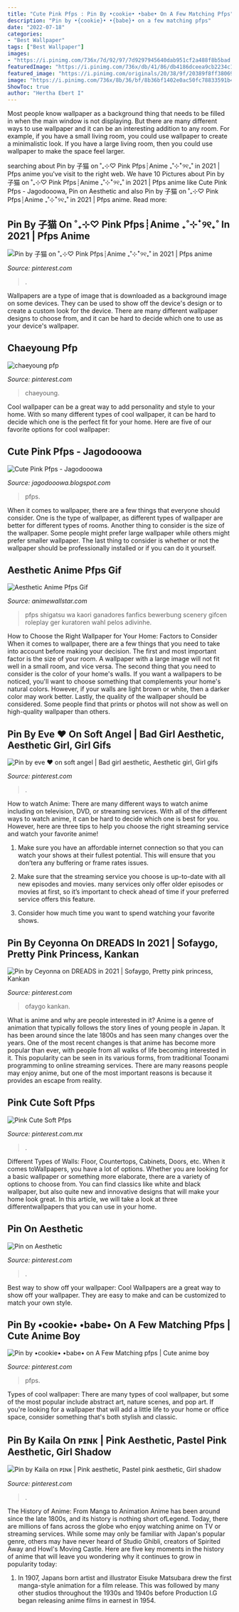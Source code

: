 ```yaml
---
title: "Cute Pink Pfps : Pin By •cookie• •babe• On A Few Matching Pfps"
description: "Pin by •{cookie}• •{babe}• on a few matching pfps"
date: "2022-07-18"
categories:
- "Best Wallpaper"
tags: ["Best Wallpaper"]
images:
- "https://i.pinimg.com/736x/7d/92/97/7d9297945640dab951cf2a488f8b5bad.jpg"
featuredImage: "https://i.pinimg.com/736x/db/41/86/db4186dceea9cb2234c123c745305abf.jpg"
featured_image: "https://i.pinimg.com/originals/20/38/9f/20389f8ff38069087ac735b12a987de5.gif"
image: "https://i.pinimg.com/736x/8b/36/bf/8b36bf1402e0ac50fc78833591b4192b.jpg"
ShowToc: true
author: "Hertha Ebert I"
---
```



Most people know wallpaper as a background thing that needs to be filled in when the main window is not displaying. But there are many different ways to use wallpaper and it can be an interesting addition to any room. For example, if you have a small living room, you could use wallpaper to create a minimalistic look. If you have a large living room, then you could use wallpaper to make the space feel larger.

	

		
searching about Pin by 子猫 on ˚₊⊹♡ Pink Pfps┊Anime ₊˚⊹ꜜ୨୧₊˚ in 2021 | Pfps anime you've visit to the right web. We have 10 Pictures about Pin by 子猫 on ˚₊⊹♡ Pink Pfps┊Anime ₊˚⊹ꜜ୨୧₊˚ in 2021 | Pfps anime like Cute Pink Pfps - Jagodooowa, Pin on Aesthetic and also Pin by 子猫 on ˚₊⊹♡ Pink Pfps┊Anime ₊˚⊹ꜜ୨୧₊˚ in 2021 | Pfps anime. Read more:
		
    
## Pin By 子猫 On ˚₊⊹♡ Pink Pfps┊Anime ₊˚⊹ꜜ୨୧₊˚ In 2021 | Pfps Anime

<img loading=lazy src="https://i.pinimg.com/736x/be/03/57/be03578745b09f9eec145e0b66749af1.jpg" onerror="this.onerror=null;this.src='https://tse1.mm.bing.net/th?id=OIP.EP0HK2jZeqEV-5Q7Z72MoQAAAA&amp;pid=15.1';" alt="Pin by 子猫 on ˚₊⊹♡ Pink Pfps┊Anime ₊˚⊹ꜜ୨୧₊˚ in 2021 | Pfps anime">

_Source: pinterest.com_

>. 

	

Wallpapers are a type of image that is downloaded as a background image on some devices. They can be used to show off the device's design or to create a custom look for the device. There are many different wallpaper designs to choose from, and it can be hard to decide which one to use as your device's wallpaper.

    
## Chaeyoung Pfp

<img loading=lazy src="https://i.pinimg.com/736x/01/a7/ed/01a7edfe48e199e0a34be1a831f74b62.jpg" onerror="this.onerror=null;this.src='https://tse4.mm.bing.net/th?id=OIP.efhozrVIx4SSNUrci2UnzgHaHv&amp;pid=15.1';" alt="chaeyoung pfp">

_Source: pinterest.com_

>chaeyoung. 

	

Cool wallpaper can be a great way to add personality and style to your home. With so many different types of cool wallpaper, it can be hard to decide which one is the perfect fit for your home. Here are five of our favorite options for cool wallpaper: 

    
## Cute Pink Pfps - Jagodooowa

<img loading=lazy src="https://i.pinimg.com/736x/64/22/ba/6422ba1af7a4ceaf91b283b132bffdf1.jpg" onerror="this.onerror=null;this.src='https://tse2.mm.bing.net/th?id=OIP._xnZIljjXCPVz3Q1VBU7ggHaHa&amp;pid=15.1';" alt="Cute Pink Pfps - Jagodooowa">

_Source: jagodooowa.blogspot.com_

>pfps. 

	

When it comes to wallpaper, there are a few things that everyone should consider. One is the type of wallpaper, as different types of wallpaper are better for different types of rooms. Another thing to consider is the size of the wallpaper. Some people might prefer large wallpaper while others might prefer smaller wallpaper. The last thing to consider is whether or not the wallpaper should be professionally installed or if you can do it yourself.

    
## Aesthetic Anime Pfps Gif

<img loading=lazy src="https://i.pinimg.com/originals/20/38/9f/20389f8ff38069087ac735b12a987de5.gif" onerror="this.onerror=null;this.src='https://tse3.mm.bing.net/th?id=OIP.p3YDRktaKBNCCR34AzZRLAHaEK&amp;pid=15.1';" alt="Aesthetic Anime Pfps Gif">

_Source: animewallstar.com_

>pfps shigatsu wa kaori ganadores fanfics bewerbung scenery gifcen roleplay ger kuratoren wahl pelos adivinhe. 

	

How to Choose the Right Wallpaper for Your Home: Factors to Consider
When it comes to wallpaper, there are a few things that you need to take into account before making your decision. The first and most important factor is the size of your room. A wallpaper with a large image will not fit well in a small room, and vice versa. 
The second thing that you need to consider is the color of your home's walls. If you want a wallpapers to be noticed, you'll want to choose something that complements your home's natural colors. However, if your walls are light brown or white, then a darker color may work better. 
Lastly, the quality of the wallpaper should be considered. Some people find that prints or photos will not show as well on high-quality wallpaper than others.

    
## Pin By Eve ♥ On Soft Angel | Bad Girl Aesthetic, Aesthetic Girl, Girl Gifs

<img loading=lazy src="https://i.pinimg.com/736x/00/ee/b7/00eeb7abf45375f6fdc22d25198eee8f.jpg" onerror="this.onerror=null;this.src='https://tse3.mm.bing.net/th?id=OIP.wrTMvf99R1jTEifvVDplQgAAAA&amp;pid=15.1';" alt="Pin by eve ♥ on soft angel | Bad girl aesthetic, Aesthetic girl, Girl gifs">

_Source: pinterest.com_

>. 

	

How to watch Anime: There are many different ways to watch anime including on television, DVD, or streaming services.
With all of the different ways to watch anime, it can be hard to decide which one is best for you. However, here are three tips to help you choose the right streaming service and watch your favorite anime!
1. Make sure you have an affordable internet connection so that you can watch your shows at their fullest potential. This will ensure that you don’tera any buffering or frame rates issues.

2. Make sure that the streaming service you choose is up-to-date with all new episodes and movies. many services only offer older episodes or movies at first, so it’s important to check ahead of time if your preferred service offers this feature.

3. Consider how much time you want to spend watching your favorite shows.

    
## Pin By Ceyonna On DREADS In 2021 | Sofaygo, Pretty Pink Princess, Kankan

<img loading=lazy src="https://i.pinimg.com/736x/a4/67/71/a46771cce51f7d3d96edaa02ad09c589.jpg" onerror="this.onerror=null;this.src='https://tse1.mm.bing.net/th?id=OIP.W72lsCZPvG3u9s3IulZz_QHaQA&amp;pid=15.1';" alt="Pin by Ceyonna on DREADS in 2021 | Sofaygo, Pretty pink princess, Kankan">

_Source: pinterest.com_

>ofaygo kankan. 

	

What is anime and why are people interested in it?
Anime is a genre of animation that typically follows the story lines of young people in Japan. It has been around since the late 1800s and has seen many changes over the years. One of the most recent changes is that anime has become more popular than ever, with people from all walks of life becoming interested in it. This popularity can be seen in its various forms, from traditional Toonami programming to online streaming services. There are many reasons people may enjoy anime, but one of the most important reasons is because it provides an escape from reality.

    
## Pink Cute Soft Pfps

<img loading=lazy src="https://i.pinimg.com/200x150/fc/ea/87/fcea87fb08dc9f99225602f30bc86c68.jpg" onerror="this.onerror=null;this.src='https://tse1.mm.bing.net/th?id=OIP.gZpzCAEv6A60u9OqjBmG3AAAAA&amp;pid=15.1';" alt="Pink Cute Soft Pfps">

_Source: pinterest.com.mx_

>. 

	

Different Types of Walls: Floor, Countertops, Cabinets, Doors, etc.
When it comes toWallpapers, you have a lot of options. Whether you are looking for a basic wallpaper or something more elaborate, there are a variety of options to choose from. You can find classics like white and black wallpaper, but also quite new and innovative designs that will make your home look great. In this article, we will take a look at three differentwallpapers that you can use in your home.

    
## Pin On Aesthetic

<img loading=lazy src="https://i.pinimg.com/736x/db/41/86/db4186dceea9cb2234c123c745305abf.jpg" onerror="this.onerror=null;this.src='https://tse1.mm.bing.net/th?id=OIP.IjUCEKEtUD8G-G7_tAbAkwHaHa&amp;pid=15.1';" alt="Pin on Aesthetic">

_Source: pinterest.com_

>. 

	

Best way to show off your wallpaper:
Cool Wallpapers are a great way to show off your wallpaper. They are easy to make and can be customized to match your own style.

    
## Pin By •cookie• •babe• On A Few Matching Pfps | Cute Anime Boy

<img loading=lazy src="https://i.pinimg.com/736x/8b/36/bf/8b36bf1402e0ac50fc78833591b4192b.jpg" onerror="this.onerror=null;this.src='https://tse1.mm.bing.net/th?id=OIP.DfFPdYXkfbXXxbSCEN1W3wHaHW&amp;pid=15.1';" alt="Pin by •cookie• •babe• on A Few Matching pfps | Cute anime boy">

_Source: pinterest.com_

>pfps. 

	

Types of cool wallpaper:
There are many types of cool wallpaper, but some of the most popular include abstract art, nature scenes, and pop art. If you're looking for a wallpaper that will add a little life to your home or office space, consider something that's both stylish and classic.

    
## Pin By Kaila On ᴘɪɴᴋ | Pink Aesthetic, Pastel Pink Aesthetic, Girl Shadow

<img loading=lazy src="https://i.pinimg.com/736x/7d/92/97/7d9297945640dab951cf2a488f8b5bad.jpg" onerror="this.onerror=null;this.src='https://tse3.mm.bing.net/th?id=OIP.ZcM3FxCof_RrmmyxqsDIoAHaHa&amp;pid=15.1';" alt="Pin by Kaila on ᴘɪɴᴋ | Pink aesthetic, Pastel pink aesthetic, Girl shadow">

_Source: pinterest.com_

>. 

	

The History of Anime: From Manga to Animation
Anime has been around since the late 1800s, and its history is nothing short ofLegend. Today, there are millions of fans across the globe who enjoy watching anime on TV or streaming services. While some may only be familiar with Japan's popular genre, others may have never heard of Studio Ghibli, creators of Spirited Away and Howl's Moving Castle. Here are five key moments in the history of anime that will leave you wondering why it continues to grow in popularity today:
1) In 1907, Japans born artist and illustrator Eisuke Matsubara drew the first manga-style animation for a film release. This was followed by many other studios throughout the 1930s and 1940s before Production I.G began releasing anime films in earnest in 1954.

